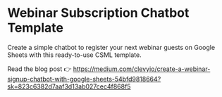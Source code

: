 # Webinar Subscription Chatbot Template

Create a simple chatbot to register your next webinar guests on Google Sheets with this ready-to-use CSML template.

Read the blog post 👉 https://medium.com/clevyio/create-a-webinar-signup-chatbot-with-google-sheets-54bfd9818664?sk=823c6382d7aaf3d13ab027cec4f868f5
